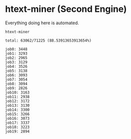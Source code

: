 # htext-miner (Second Engine)

Everything doing here is automated.

```
htext-miner

total: 63062/71225 (88.53913653913654%)

job0: 3448
job1: 3293
job2: 2965
job3: 3129
job4: 3526
job5: 3138
job6: 3093
job7: 3054
job8: 3094
job9: 2826
job10: 3163
job11: 2938
job12: 3172
job13: 3130
job14: 3300
job15: 3266
job16: 3073
job17: 3337
job18: 3223
job19: 2894
```